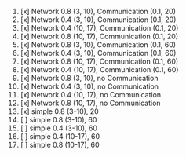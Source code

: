 1. [x] Network 0.8 (3, 10), Communication (0.1, 20)
2. [x] Network 0.4 (3, 10), Communication (0.1, 20)
3. [x] Network 0.4 (10, 17), Communication (0.1, 20)
4. [x] Network 0.8 (10, 17), Communication (0.1, 20)
5. [x] Network 0.8 (3, 10), Communication (0.1, 60)
6. [x] Network 0.4 (3, 10), Communication (0.1, 60)
7. [x] Network 0.8 (10, 17), Communication (0.1, 60)
8. [x] Network 0.4 (10, 17), Communication (0.1, 60)
9. [x] Network 0.8 (3, 10), no Communication
10. [x] Network 0.4 (3, 10), no Communication
11. [x] Network 0.4 (10, 17), no Communication
12. [x] Network 0.8 (10, 17), no Communication
13. [x] simple 0.8 (3-10), 20
14. [ ] simple 0.8 (3-10), 60
15. [ ] simple 0.4 (3-10), 60
16. [ ] simple 0.4 (10-17), 60
17. [ ] simple 0.8 (10-17), 60
